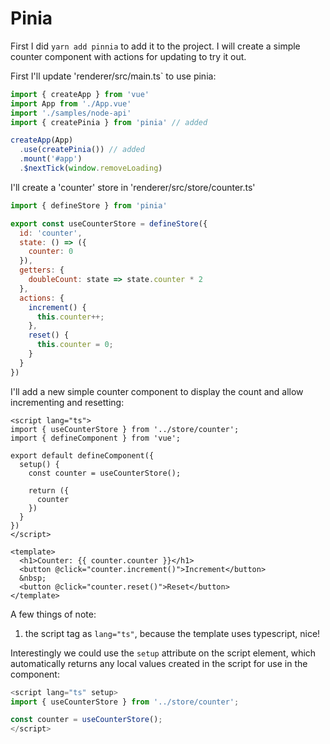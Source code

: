 # Pinia

First I did `yarn add pinnia` to add it to the project.  I will create
a simple counter component with actions for updating to try it out.

First I'll update 'renderer/src/main.ts` to use pinia:

```ts
import { createApp } from 'vue'
import App from './App.vue'
import './samples/node-api'
import { createPinia } from 'pinia' // added

createApp(App)
  .use(createPinia()) // added
  .mount('#app')
  .$nextTick(window.removeLoading)
```

I'll create a 'counter' store in 'renderer/src/store/counter.ts'

```js
import { defineStore } from 'pinia'

export const useCounterStore = defineStore({
  id: 'counter',
  state: () => ({
    counter: 0
  }),
  getters: {
    doubleCount: state => state.counter * 2
  },
  actions: {
    increment() {
      this.counter++;
    },
    reset() {
      this.counter = 0;
    }
  }
})
```

I'll add a new simple counter component to display the count
and allow incrementing and resetting:

```vue
<script lang="ts">
import { useCounterStore } from '../store/counter';
import { defineComponent } from 'vue';

export default defineComponent({
  setup() {
    const counter = useCounterStore();

    return ({
      counter
    })
  }
})
</script>

<template>
  <h1>Counter: {{ counter.counter }}</h1>
  <button @click="counter.increment()">Increment</button>
  &nbsp;
  <button @click="counter.reset()">Reset</button>
</template>
```

A few things of note:

1. the script tag as `lang="ts"`, because the template uses typescript, nice!

Interestingly we could use the `setup` attribute on the script element,
which automatically returns any local values created in the script
for use in the component:

```ts
<script lang="ts" setup>
import { useCounterStore } from '../store/counter';

const counter = useCounterStore();
</script>
```
